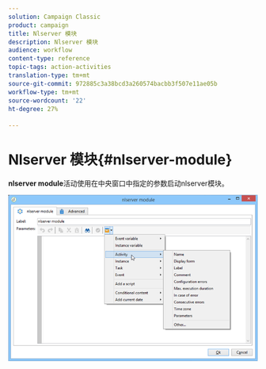 ```yaml
---
solution: Campaign Classic
product: campaign
title: Nlserver 模块
description: Nlserver 模块
audience: workflow
content-type: reference
topic-tags: action-activities
translation-type: tm+mt
source-git-commit: 972885c3a38bcd3a260574bacbb3f507e11ae05b
workflow-type: tm+mt
source-wordcount: '22'
ht-degree: 27%

---
```



# Nlserver 模块{#nlserver-module}

**nlserver module**&#x200B;活动使用在中央窗口中指定的参数启动nlserver模块。

![](assets/nlserver_module_edit.png)

